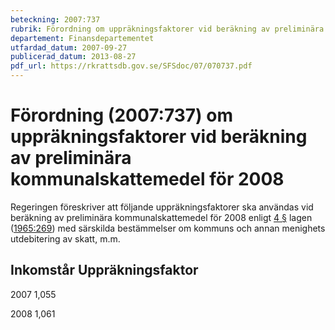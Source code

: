 ```yaml
---
beteckning: 2007:737
rubrik: Förordning om uppräkningsfaktorer vid beräkning av preliminära kommunalskattemedel för 2008
departement: Finansdepartementet
utfardad_datum: 2007-09-27
publicerad_datum: 2013-08-27
pdf_url: https://rkrattsdb.gov.se/SFSdoc/07/070737.pdf
---
```


# Förordning (2007:737) om uppräkningsfaktorer vid beräkning av preliminära kommunalskattemedel för 2008

Regeringen föreskriver att följande uppräkningsfaktorer ska användas vid beräkning av preliminära kommunalskattemedel för 2008 enligt [4 §](#4) lagen ([1965:269](https://selex.se/eli/sfs/1965/269)) med särskilda bestämmelser om kommuns och annan menighets utdebitering av skatt, m.m.

## Inkomstår	Uppräkningsfaktor

2007		1,055

2008		1,061